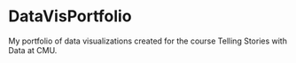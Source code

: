 # DataVisPortfolio
My portfolio of data visualizations created for the course Telling Stories with Data at CMU.
